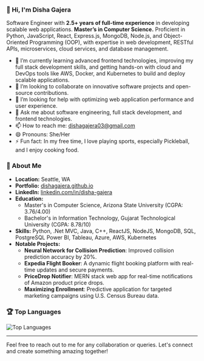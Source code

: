 ### 👋 Hi, I'm Disha Gajera

Software Engineer with **2.5+ years of full-time experience** in developing scalable web applications. **Master’s in Computer Science.** Proficient in Python, JavaScript, React, Express.js, MongoDB, Node.js, and Object-Oriented Programming (OOP), with expertise in web development, RESTful APIs, microservices, cloud services, and database management.

- 🌱 I’m currently learning advanced frontend technologies, improving my full stack development skills, and getting hands-on with cloud and DevOps tools like AWS, Docker, and Kubernetes to build and deploy scalable applications.
- 👯 I’m looking to collaborate on innovative software projects and open-source contributions.
- 🤔 I’m looking for help with optimizing web application performance and user experience.
- 💬 Ask me about software engineering, full stack development, and frontend technologies.
- 📫 How to reach me: [dishagajera03@gmail.com](mailto:dishagajera03@gmail.com)
- 😄 Pronouns: She/Her
- ⚡ Fun fact: In my free time, I love playing sports, especially Pickleball, and I enjoy cooking food.

### 🌟 About Me
- **Location:** Seattle, WA
- **Portfolio:** [dishagajera.github.io](https://dishagajera.github.io/)
- **LinkedIn:** [linkedin.com/in/disha-gajera](https://www.linkedin.com/in/disha-gajera/)
- **Education:**
  - Master's in Computer Science, Arizona State University (CGPA: 3.76/4.00)
  - Bachelor's in Information Technology, Gujarat Technological University (CGPA: 8.78/10)
- **Skills:** Python, .Net MVC, Java, C++, ReactJS, NodeJS, MongoDB, SQL, PostgreSQL Power BI, Tableau, Azure, AWS, Kubernetes
- **Notable Projects:**
  - **Neural Network for Collision Prediction**: Improved collision prediction accuracy by 20%.
  - **Expedia Flight Booker**: A dynamic flight booking platform with real-time updates and secure payments.
  - **PriceDrop Notifier**: MERN stack web app for real-time notifications of Amazon product price drops.
  - **Maximizing Enrollment**: Predictive application for targeted marketing campaigns using U.S. Census Bureau data.


### 🏆 Top Languages
![Top Languages](https://github-readme-stats.vercel.app/api/top-langs/?username=DishaGajera&layout=compact&theme=radical)

---

Feel free to reach out to me for any collaboration or queries. Let's connect and create something amazing together!
